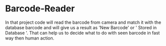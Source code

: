 # Barcode-Reader

In that project code will read the barcode from camera and match it with the database barcode and will give us a result as 'New Barcode' or ' Stored in Database '.
That can help us to decide what to do with seen barcode in fast way then human action.
